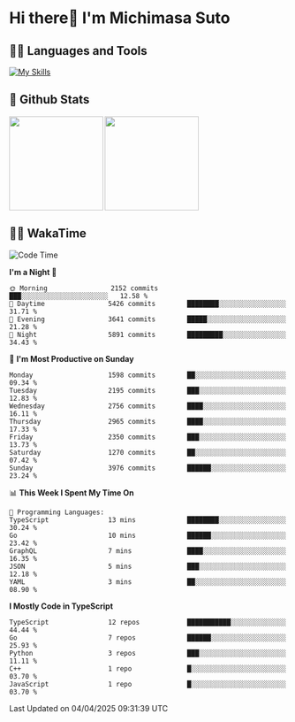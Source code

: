 # Hi there👋 I'm Michimasa Suto

## 🧑‍💻 Languages and Tools
[![My Skills](https://skillicons.dev/icons?i=ts,nextjs,react,vue,python,go,aws,docker,nodejs,redux,solidity,firebase,gcp,js,bootstrap,tailwind,materialui,html,css,wordpress,xd,figma,raspberrypi,arduino)](https://skillicons.dev)

<!--
**Suto-Michimasa/Suto-Michimasa** is a ✨ _special_ ✨ repository because its `README.md` (this file) appears on your GitHub profile.

Here are some ideas to get you started:

- 🔭 I’m currently working on ...
- 🌱 I’m currently learning ...
- 👯 I’m looking to collaborate on ...
- 🤔 I’m looking for help with ...
- 💬 Ask me about ...
- 📫 How to reach me: ...
- 😄 Pronouns: ...
- ⚡ Fun fact: ...
-->
## 💎 Github Stats

<div>
  <img height="170" align="left" src="https://github-readme-stats.vercel.app/api?username=Suto-michimasa&count_private=true&show_icons=true&theme=dark" />
  <img height="170" src="https://github-readme-stats.vercel.app/api/top-langs/?username=Suto-michimasa&langs_count=8&layout=compact&theme=dark" />
</div>

<!-- ## 🏆 GitHub Profile Trophy

<img width="800" src="https://github-profile-trophy.vercel.app/?username=Suto-michimasa&theme=onedark&no-frame=true"/>
 -->

## 🧑‍💻 WakaTime
<!--START_SECTION:waka-->
![Code Time](http://img.shields.io/badge/Code%20Time-647%20hrs%202%20mins-blue)

**I'm a Night 🦉** 

```text
🌞 Morning                2152 commits        ███░░░░░░░░░░░░░░░░░░░░░░   12.58 % 
🌆 Daytime                5426 commits        ████████░░░░░░░░░░░░░░░░░   31.71 % 
🌃 Evening                3641 commits        █████░░░░░░░░░░░░░░░░░░░░   21.28 % 
🌙 Night                  5891 commits        █████████░░░░░░░░░░░░░░░░   34.43 % 
```
📅 **I'm Most Productive on Sunday** 

```text
Monday                   1598 commits        ██░░░░░░░░░░░░░░░░░░░░░░░   09.34 % 
Tuesday                  2195 commits        ███░░░░░░░░░░░░░░░░░░░░░░   12.83 % 
Wednesday                2756 commits        ████░░░░░░░░░░░░░░░░░░░░░   16.11 % 
Thursday                 2965 commits        ████░░░░░░░░░░░░░░░░░░░░░   17.33 % 
Friday                   2350 commits        ███░░░░░░░░░░░░░░░░░░░░░░   13.73 % 
Saturday                 1270 commits        ██░░░░░░░░░░░░░░░░░░░░░░░   07.42 % 
Sunday                   3976 commits        ██████░░░░░░░░░░░░░░░░░░░   23.24 % 
```


📊 **This Week I Spent My Time On** 

```text
💬 Programming Languages: 
TypeScript               13 mins             ████████░░░░░░░░░░░░░░░░░   30.24 % 
Go                       10 mins             ██████░░░░░░░░░░░░░░░░░░░   23.42 % 
GraphQL                  7 mins              ████░░░░░░░░░░░░░░░░░░░░░   16.35 % 
JSON                     5 mins              ███░░░░░░░░░░░░░░░░░░░░░░   12.18 % 
YAML                     3 mins              ██░░░░░░░░░░░░░░░░░░░░░░░   08.90 % 
```

**I Mostly Code in TypeScript** 

```text
TypeScript               12 repos            ███████████░░░░░░░░░░░░░░   44.44 % 
Go                       7 repos             ██████░░░░░░░░░░░░░░░░░░░   25.93 % 
Python                   3 repos             ███░░░░░░░░░░░░░░░░░░░░░░   11.11 % 
C++                      1 repo              █░░░░░░░░░░░░░░░░░░░░░░░░   03.70 % 
JavaScript               1 repo              █░░░░░░░░░░░░░░░░░░░░░░░░   03.70 % 
```




 Last Updated on 04/04/2025 09:31:39 UTC
<!--END_SECTION:waka-->
